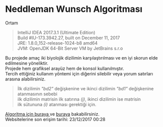 Neddleman Wunsch Algoritması
==
Ortam

>IntelliJ IDEA 2017.3.1 (Ultimate Edition)  
Build #IU-173.3942.27, built on December 11, 2017    
JRE: 1.8.0_152-release-1024-b8 amd64  
JVM: OpenJDK 64-Bit Server VM by JetBrains s.r.o  


Bu projede amaç iki biyolojik dizilimin karşılaştırılması ve en iyi skorun elde edilmesine yöneliktir.\
Projede hem grafiksel arayüz hem de konsol kullanılmıştır.\
Tercih ettiğiniz kullanım yöntemi için diğerini silebilir veya yorum satırları arasına alabilirsiniz.

>İlk dizilimin *"bd2"* değişkenine ve ikinci dizilimin *"bd1"* değişkenine atanmasının sebebi \
ilk dizilimin matrisin ilk satırına *(j)*, ikinci dizilimin ise matrisin\
ilk sütununa *(i)* atanması gerektiği için.

[Algoritma için buraya ](http://kenanatmaca.com/genetik-dizgi-isleme-algoritmasi-needleman-wunsch-algorithm/)
ve [buraya](http://bilgisayarkavramlari.sadievrenseker.com/2012/06/05/needleman-wunsch-algoritmasi/) bakabilirsiniz.\
Websitelerine son erişim tarihi: 23/12/2017 00:28